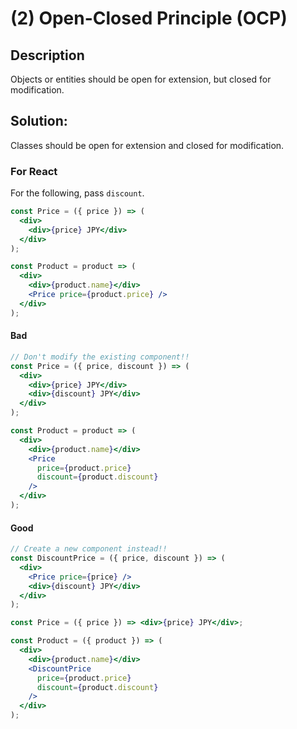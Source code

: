 # (2) Open-Closed Principle (OCP)

## Description

Objects or entities should be open for extension, but closed for modification.

## Solution:

Classes should be open for extension and closed for modification.

### For React

For the following, pass `discount`.

```jsx
const Price = ({ price }) => (
  <div>
    <div>{price} JPY</div>
  </div>
);

const Product = product => (
  <div>
    <div>{product.name}</div>
    <Price price={product.price} />
  </div>
);
```

#### Bad
```jsx
// Don't modify the existing component!!
const Price = ({ price, discount }) => (
  <div>
    <div>{price} JPY</div>
    <div>{discount} JPY</div>
  </div>
);

const Product = product => (
  <div>
    <div>{product.name}</div>
    <Price
      price={product.price}
      discount={product.discount}
    />
  </div>
);
```

#### Good
```jsx
// Create a new component instead!!
const DiscountPrice = ({ price, discount }) => (
  <div>
    <Price price={price} />
    <div>{discount} JPY</div>
  </div>
);

const Price = ({ price }) => <div>{price} JPY</div>;

const Product = ({ product }) => (
  <div>
    <div>{product.name}</div>
    <DiscountPrice
      price={product.price}
      discount={product.discount}
    />
  </div>
);
```
